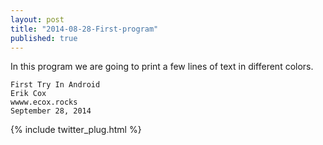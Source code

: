 ```yaml
---
layout: post
title: "2014-08-28-First-program"
published: true
---
```


In this program we are going to print a few lines of text in different colors.


	First Try In Android
	Erik Cox
	wwww.ecox.rocks
	September 28, 2014


{% include twitter_plug.html %}